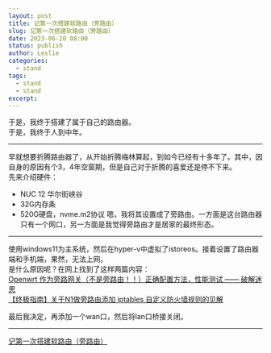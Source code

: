 ```yaml
---
layout: post
title: 记第一次搭建软路由（旁路由）
slug: 记第一次搭建软路由（旁路由）
date: 2023-06-20 08:00
status: publish
author: Leslie
categories: 
  - stand 
tags:
  - stand 
  - stand 
excerpt: 
---
```


于是，我终于搭建了属于自己的路由器。   
于是，我终于人到中年。   

---

早就想要折腾路由器了，从开始折腾梅林算起，到如今已经有十多年了。其中，因自身的原因有个3，4年空窗期，但是自己对于折腾的喜爱还是停不下来。   
先来介绍硬件：
- NUC 12 华尔街峡谷
- 32G内存条
- 520G硬盘，nvme.m2协议
嗯，我将其设置成了旁路由。一方面是这台路由器只有一个网口，另一方面是我觉得旁路由才是居家的最终形态。   

---

使用windows11为主系统，然后在hyper-v中虚拟了istoreos。接着设置了路由器端和手机端，果然，无法上网。   
是什么原因呢？在网上找到了这样两篇内容：  
[Openwrt 作为旁路网关（不是旁路由！！）正确配置方法，性能测试 —— 破解迷思][]   
[【终极指南】关于N1做旁路由添加 iptables 自定义防火墙规则的见解][]   

最后我决定，再添加一个wan口，然后将lan口桥接关闭。

---

[Openwrt 作为旁路网关（不是旁路由！！）正确配置方法，性能测试 —— 破解迷思]:https://www.right.com.cn/forum/thread-5512947-1-1.html
[【终极指南】关于N1做旁路由添加 iptables 自定义防火墙规则的见解]:https://www.right.com.cn/forum/forum.php?mod=viewthread&tid=2983767

[记第一次搭建软路由（旁路由）](https://github.com/lesnolie/Marverick/issues/34)

